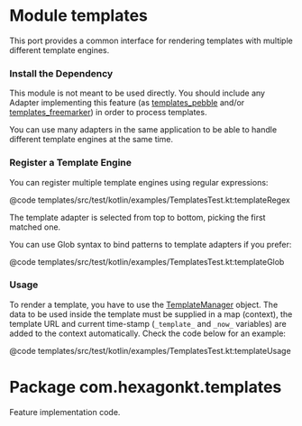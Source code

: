 
# Module templates

This port provides a common interface for rendering templates with multiple different template
engines.

### Install the Dependency
This module is not meant to be used directly. You should include any Adapter implementing this
feature (as [templates_pebble] and/or [templates_freemarker]) in order to process templates.

You can use many adapters in the same application to be able to handle different template engines at
the same time.

[templates_pebble]: /templates_pebble/
[templates_freemarker]: /templates_freemarker/

### Register a Template Engine
You can register multiple template engines using regular expressions:

@code templates/src/test/kotlin/examples/TemplatesTest.kt:templateRegex

The template adapter is selected from top to bottom, picking the first matched one.

You can use Glob syntax to bind patterns to template adapters if you prefer:

@code templates/src/test/kotlin/examples/TemplatesTest.kt:templateGlob

### Usage
To render a template, you have to use the [TemplateManager] object. The data to be used inside the
template must be supplied in a map (context), the template URL and current time-stamp (`_template_`
and `_now_` variables) are added to the context automatically. Check the code below for an example:

@code templates/src/test/kotlin/examples/TemplatesTest.kt:templateUsage

[TemplateManager]: /api/templates/com.hexagonkt.templates/-template-manager/index.html

# Package com.hexagonkt.templates

Feature implementation code.

